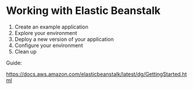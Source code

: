 # Working with Elastic Beanstalk

1. Create an example application
2. Explore your environment
3. Deploy a new version of your application
4. Configure your environment
5. Clean up

Guide:

https://docs.aws.amazon.com/elasticbeanstalk/latest/dg/GettingStarted.html

